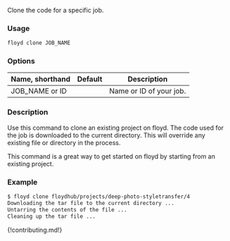 Clone the code for a specific job.

### Usage
```bash
floyd clone JOB_NAME
```

### Options
| Name, shorthand | Default | Description |
| --------------- | ------- | ----------- |
| JOB_NAME or ID |      | Name or ID of your job. |

### Description
Use this command to clone an existing project on floyd. The code used for the job is downloaded to the
current directory. This will override any existing file or directory in the process.

This command is a great way to get started on floyd by starting from an existing project.

### Example
```bash
$ floyd clone floydhub/projects/deep-photo-styletransfer/4
Downloading the tar file to the current directory ...
Untarring the contents of the file ...
Cleaning up the tar file ...
```

{!contributing.md!}
